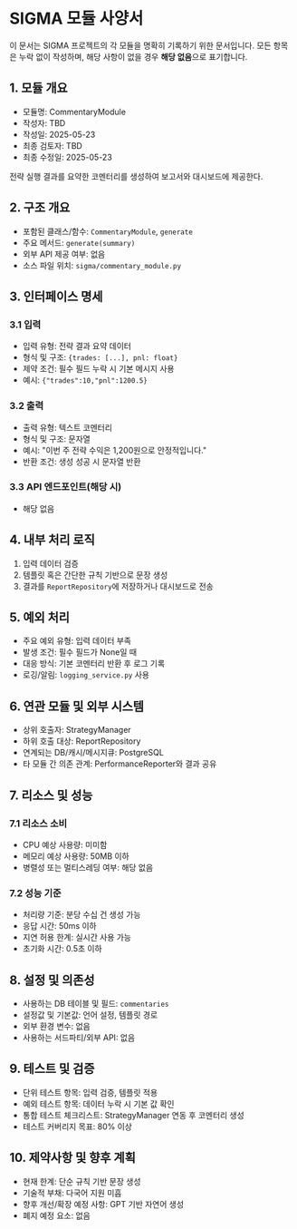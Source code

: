 # SIGMA 모듈 사양서

이 문서는 SIGMA 프로젝트의 각 모듈을 명확히 기록하기 위한 문서입니다. 모든 항목은 누락 없이 작성하며, 해당 사항이 없을 경우 **해당 없음**으로 표기합니다.

## 1. 모듈 개요
* 모듈명: CommentaryModule
* 작성자: TBD
* 작성일: 2025-05-23
* 최종 검토자: TBD
* 최종 수정일: 2025-05-23

전략 실행 결과를 요약한 코멘터리를 생성하여 보고서와 대시보드에 제공한다.

## 2. 구조 개요
* 포함된 클래스/함수: `CommentaryModule`, `generate`
* 주요 메서드: `generate(summary)`
* 외부 API 제공 여부: 없음
* 소스 파일 위치: `sigma/commentary_module.py`

## 3. 인터페이스 명세
### 3.1 입력
* 입력 유형: 전략 결과 요약 데이터
* 형식 및 구조: `{trades: [...], pnl: float}`
* 제약 조건: 필수 필드 누락 시 기본 메시지 사용
* 예시: `{"trades":10,"pnl":1200.5}`

### 3.2 출력
* 출력 유형: 텍스트 코멘터리
* 형식 및 구조: 문자열
* 예시: "이번 주 전략 수익은 1,200원으로 안정적입니다."
* 반환 조건: 생성 성공 시 문자열 반환

### 3.3 API 엔드포인트(해당 시)
* 해당 없음

## 4. 내부 처리 로직
1. 입력 데이터 검증
2. 템플릿 혹은 간단한 규칙 기반으로 문장 생성
3. 결과를 `ReportRepository`에 저장하거나 대시보드로 전송

## 5. 예외 처리
* 주요 예외 유형: 입력 데이터 부족
* 발생 조건: 필수 필드가 None일 때
* 대응 방식: 기본 코멘터리 반환 후 로그 기록
* 로깅/알림: `logging_service.py` 사용

## 6. 연관 모듈 및 외부 시스템
* 상위 호출자: StrategyManager
* 하위 호출 대상: ReportRepository
* 연계되는 DB/캐시/메시지큐: PostgreSQL
* 타 모듈 간 의존 관계: PerformanceReporter와 결과 공유

## 7. 리소스 및 성능
### 7.1 리소스 소비
* CPU 예상 사용량: 미미함
* 메모리 예상 사용량: 50MB 이하
* 병렬성 또는 멀티스레딩 여부: 해당 없음

### 7.2 성능 기준
* 처리량 기준: 분당 수십 건 생성 가능
* 응답 시간: 50ms 이하
* 지연 허용 한계: 실시간 사용 가능
* 초기화 시간: 0.5초 이하

## 8. 설정 및 의존성
* 사용하는 DB 테이블 및 필드: `commentaries`
* 설정값 및 기본값: 언어 설정, 템플릿 경로
* 외부 환경 변수: 없음
* 사용하는 서드파티/외부 API: 없음

## 9. 테스트 및 검증
* 단위 테스트 항목: 입력 검증, 템플릿 적용
* 예외 테스트 항목: 데이터 누락 시 기본 값 확인
* 통합 테스트 체크리스트: StrategyManager 연동 후 코멘터리 생성
* 테스트 커버리지 목표: 80% 이상

## 10. 제약사항 및 향후 계획
* 현재 한계: 단순 규칙 기반 문장 생성
* 기술적 부채: 다국어 지원 미흡
* 향후 개선/확장 예정 사항: GPT 기반 자연어 생성
* 폐지 예정 요소: 없음


